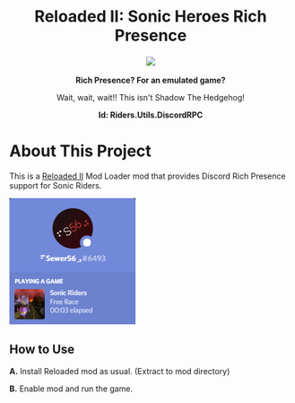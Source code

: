 <div align="center">
	<h1>Reloaded II: Sonic Heroes Rich Presence</h1>
	<img src="https://i.imgur.com/BjPn7rU.png" width="150" align="center" />
	<br/> <br/>
	<strong>Rich Presence? For an emulated game?<br/></strong>
    <p>Wait, wait, wait!! This isn't Shadow The Hedgehog!</p>
<b>Id: Riders.Utils.DiscordRPC</b>
</div>


# About This Project

This is a [Reloaded II](https://github.com/Reloaded-Project/Reloaded-II) Mod Loader mod that provides Discord Rich Presence support for Sonic Riders.

![Example](./Docs/FreeRace.png)

## How to Use

**A.** Install Reloaded mod as usual. (Extract to mod directory)

**B.** Enable mod and run the game.